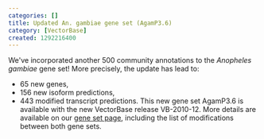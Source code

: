 ```yaml
---
categories: []
title: Updated An. gambiae gene set (AgamP3.6)
category: [VectorBase]
created: 1292216400
---
```

We've incorporated another 500 community annotations to the <i>Anopheles gambiae</i> gene set! More precisely, the update has lead to:  
- 65 new genes, 
- 156 new isoform predictions, 
- 443 modified transcript predictions.
This new gene set AgamP3.6 is available with the new VectorBase release VB-2010-12. More details are available on our <a href="/organisms/anopheles-gambiae/pest/AgamP3.6"> gene set page</a>, including the list of modifications between both gene sets.  
